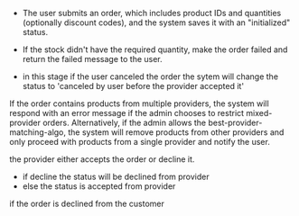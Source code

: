 - The user submits an order, which includes product IDs and quantities (optionally discount codes), and the system saves it with an "initialized" status.

- If the stock didn't have the required quantity, make the order failed and return the failed message to the user.

- in this stage if the user canceled the order the sytem will change the status to 'canceled by user before the provider accepted it'

If the order contains products from multiple providers, the system will respond with an error message if the admin chooses to restrict mixed-provider orders. Alternatively, if the admin allows the best-provider-matching-algo, the system will remove products from other providers and only proceed with products from a single provider and notify the user.

the provider either accepts the order or decline it.
- if decline the status will be declined from provider
- else the status is accepted from  provider

if the order is declined from the customer 